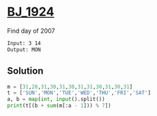 # [BJ_1924](https://acmicpc.net/problem/1924)

Find day of 2007

```txt
Input: 3 14
Output: MON
```

## Solution

```py
m = [31,28,31,30,31,30,31,31,30,31,30,31]
t = ['SUN','MON','TUE','WED','THU','FRI','SAT']
a, b = map(int, input().split())
print(t[(b + sum(m[:a - 1])) % 7])
```
